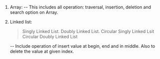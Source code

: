 1) Array: 
   -- This includes all operation: traversal, insertion, deletion and search option on Array.
   
2) Linked list:
   > Singly Linked List.
   > Doubly Linked List.
   > Circular Singly Linked Lsit
   > Circular Doubly Linked List

   -- Include operation of insert value at begin, end and in middle. Also to delete the value at given index. 
